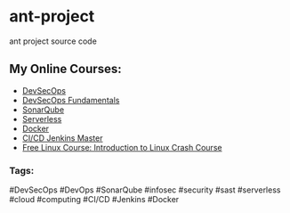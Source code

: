 # ant-project
ant project source code

## My Online Courses:
- [DevSecOps](https://tinyurl.com/2p8dxbwn)
- [DevSecOps Fundamentals](https://shorturl.at/H9kqG)
- [SonarQube](https://tinyurl.com/mzfukn4p)
- [Serverless](https://tinyurl.com/st5xde5z)
- [Docker](https://tinyurl.com/2ffv8yjn)
- [CI/CD Jenkins Master](https://rb.gy/u0ygq)
- [Free Linux Course: Introduction to Linux Crash Course](https://www.udemy.com/course/introduction-to-linux-crash-course)

### Tags:
#DevSecOps #DevOps #SonarQube #infosec #security #sast #serverless #cloud #computing #CI/CD #Jenkins #Docker
